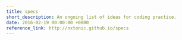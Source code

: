 ```yaml
---
title: specs
short_description: An ongoing list of ideas for coding practice.
date: 2016-02-19 00:00:00 +0000
reference_link: http://nxtonic.github.io/specs
---
```


